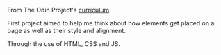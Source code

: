 From The Odin Project's [curriculum](http://www.theodinproject.com/courses/web-development-101/lessons/html-css)

First project aimed to help me think about how elements get placed on a page as well as their style and alignment.

Through the use of HTML, CSS and JS.